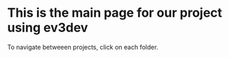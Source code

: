 <h1>This is the main page for our project using ev3dev</h1>

To navigate betweeen projects, click on each folder.
